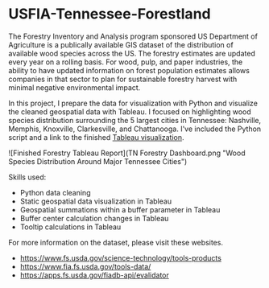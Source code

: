 # USFIA-Tennessee-Forestland

The Forestry Inventory and Analysis program sponsored US Department of Agriculture is a publically available GIS dataset of the distribution of available wood species across the US. The forestry estimates are updated every year on a rolling basis. For wood, pulp, and paper industries, the ability to have updated information on forest population estimates allows companies in that sector to plan for sustainable forestry harvest with minimal negative environmental impact. 

In this project, I prepare the data for visualization with Python and visualize the cleaned geospatial data with Tableau. I focused on highlighting wood species distribution surrounding the 5 largest cities in Tennessee: Nashville, Memphis, Knoxville, Clarkesville, and Chattanooga. I've included the Python script and a link to the finished [Tableau visualization](https://public.tableau.com/views/TennesseeSpeciesDistribution/TNForestryDashboard?:language=en-US&:display_count=n&:origin=viz_share_link).

![Finished Forestry Tableau Report](TN Forestry Dashboard.png "Wood Species Distribution Around Major Tennessee Cities")

Skills used:
- Python data cleaning
- Static geospatial data visualization in Tableau
- Geospatial summations within a buffer parameter in Tableau
- Buffer center calculation changes in Tableau
- Tooltip calculations in Tableau

For more information on the dataset, please visit these websites. 
- <https://www.fs.usda.gov/science-technology/tools-products>
- <https://www.fia.fs.usda.gov/tools-data/>
- <https://apps.fs.usda.gov/fiadb-api/evalidator>

